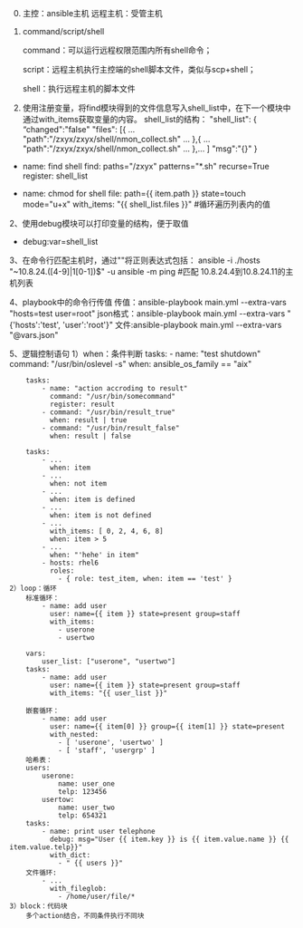 0. 主控：ansible主机          远程主机：受管主机
1. command/script/shell
	
	command：可以运行远程权限范围内所有shell命令；

	script：远程主机执行主控端的shell脚本文件，类似与scp+shell；

	shell：执行远程主机的脚本文件

2. 使用注册变量，将find模块得到的文件信息写入shell_list中，在下一个模块中通过with_items获取变量的内容。
shell_list的结构：
"shell_list": {
	“changed":"false"
	"files": [{
		...
		"path":"/zxyx/zxyx/shell/nmon_collect.sh"
		...
	},{
		...
		"path":"/zxyx/zxyx/shell/nmon_collect.sh"
		...
	},...
	]
	"msg":"{}"
}

- name: find shell 
  find: paths="/zxyx" patterns="*.sh" recurse=True
  register: shell_list

- name: chmod for shell
  file: path={{ item.path }} state=touch mode="u+x"
  with_items: "{{ shell_list.files }}"     #循环遍历列表内的值
  
2、使用debug模块可以打印变量的结构，便于取值
- debug:var=shell_list

3、在命令行匹配主机时，通过""将正则表达式包括：
	ansible -i ./hosts "~10.8.24.([4-9]|1[0-1])$" -u ansible -m ping #匹配 10.8.24.4到10.8.24.11的主机列表
	
4、playbook中的命令行传值
	传值：ansible-playbook main.yml --extra-vars "hosts=test user=root"
	json格式：ansible-playbook main.yml --extra-vars "{'hosts':'test', 'user':'root'}"
	文件:ansible-playbook main.yml --extra-vars "@vars.json"
	
5、逻辑控制语句
	1）when：条件判断
		tasks:
			- name: "test shutdown"
			  command: "/usr/bin/oslevel -s"
			  when: ansible_os_family == "aix"
		
		tasks:
			- name: "action accroding to result"
			  command: "/usr/bin/somecommand"
			  register: result
			- command: "/usr/bin/result_true"
			  when: result | true
			- command: "/usr/bin/result_false"
			  when: result | false
			  
		tasks:
			- ...
			  when: item
			- ... 
			  when: not item
			- ...  
			  when: item is defined
			- ...  
			  when: item is not defined
			- ...  
			  with_items: [ 0, 2, 4, 6, 8]
			  when: item > 5
			- ...
			  when: "'hehe' in item"
			- hosts: rhel6
			  roles:
			    - { role: test_item, when: item == 'test' }
	2）loop：循环
		标准循环：
			- name: add user
			  user: name={{ item }} state=present group=staff
			  with_items:
				- userone
				- usertwo
		
		vars:
			user_list: ["userone", "usertwo"]
		tasks:
			- name: add user
			  user: name={{ item }} state=present group=staff
			  with_items: "{{ user_list }}"
		
		嵌套循环：
			- name: add user
			  user: name={{ item[0] }} group={{ item[1] }} state=present
			  with_nested:
				- [ 'userone', 'usertwo' ]
				- [ 'staff', 'usergrp' ]
		哈希表：
		users:
			userone:
				name: user_one
				telp: 123456
			usertow:
				name: user_two
				telp: 654321
		tasks:
			- name: print user telephone
			  debug: msg="User {{ item.key }} is {{ item.value.name }} {{ item.value.telp}}"
			  with_dict:
				- " {{ users }}"
		文件循环:
			- ...
			  with_fileglob:
				- /home/user/file/*
	3）block：代码块
		多个action结合，不同条件执行不同块
